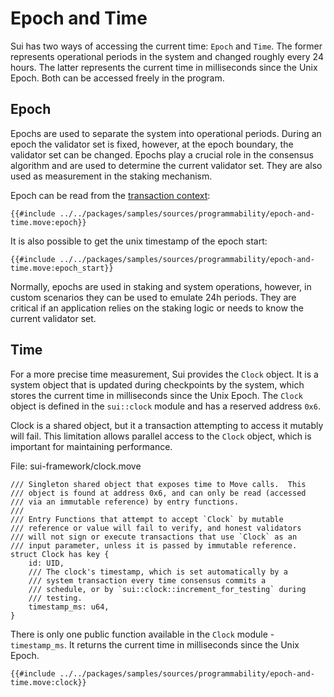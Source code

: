 # Epoch and Time

Sui has two ways of accessing the current time: `Epoch` and `Time`. The former represents operational periods in the system and changed roughly every 24 hours. The latter represents the current time in milliseconds since the Unix Epoch. Both can be accessed freely in the program.

## Epoch

Epochs are used to separate the system into operational periods. During an epoch the validator set is fixed, however, at the epoch boundary, the validator set can be changed. Epochs play a crucial role in the consensus algorithm and are used to determine the current validator set. They are also used as measurement in the staking mechanism.

Epoch can be read from the [transaction context](./transaction-context.md):

```move
{{#include ../../packages/samples/sources/programmability/epoch-and-time.move:epoch}}
```

It is also possible to get the unix timestamp of the epoch start:

```move
{{#include ../../packages/samples/sources/programmability/epoch-and-time.move:epoch_start}}
```

Normally, epochs are used in staking and system operations, however, in custom scenarios they can be used to emulate 24h periods. They are critical if an application relies on the staking logic or needs to know the current validator set.

## Time

For a more precise time measurement, Sui provides the `Clock` object. It is a system object that is updated during checkpoints by the system, which stores the current time in milliseconds since the Unix Epoch. The `Clock` object is defined in the `sui::clock` module and has a reserved address `0x6`.

Clock is a shared object, but it a transaction attempting to access it mutably will fail. This limitation allows parallel access to the `Clock` object, which is important for maintaining performance.

File: sui-framework/clock.move
```move
/// Singleton shared object that exposes time to Move calls.  This
/// object is found at address 0x6, and can only be read (accessed
/// via an immutable reference) by entry functions.
///
/// Entry Functions that attempt to accept `Clock` by mutable
/// reference or value will fail to verify, and honest validators
/// will not sign or execute transactions that use `Clock` as an
/// input parameter, unless it is passed by immutable reference.
struct Clock has key {
    id: UID,
    /// The clock's timestamp, which is set automatically by a
    /// system transaction every time consensus commits a
    /// schedule, or by `sui::clock::increment_for_testing` during
    /// testing.
    timestamp_ms: u64,
}
```

There is only one public function available in the `Clock` module - `timestamp_ms`. It returns the current time in milliseconds since the Unix Epoch.

```move
{{#include ../../packages/samples/sources/programmability/epoch-and-time.move:clock}}
```

<!-- TODO:

## Testing

TODO: how to use Clock in tests. -->
